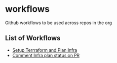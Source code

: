# workflows
Github workflows to be used across repos in the org

## List of Workflows

- [Setup Terrraform and Plan Infra](./.github/workflows/plan-infra.yml) 
- [Comment Infra plan status on PR](./.github/workflows/plan-infra-pr-comment.yml) 
